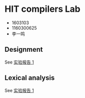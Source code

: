 # HIT compilers Lab

- 1603103
- 1160300625
- 李一鸣

## Designment

See [实验报告 1](docs/编译原理实验一词法分析报告-1160300625-李一鸣.doc)

## Lexical analysis

See [实验报告 1](docs/编译原理实验一词法分析报告-1160300625-李一鸣.doc)
